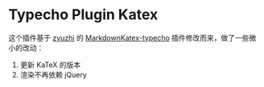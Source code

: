 # Typecho Plugin Katex

这个插件基于 [zyuzhi](https://github.com/zyuzhi) 的 [MarkdownKatex-typecho](https://github.com/zyuzhi/MarkdownKatex-typecho) 插件修改而来，做了一些微小的改动：

1. 更新 KaTeX 的版本
2. 渲染不再依赖 jQuery

